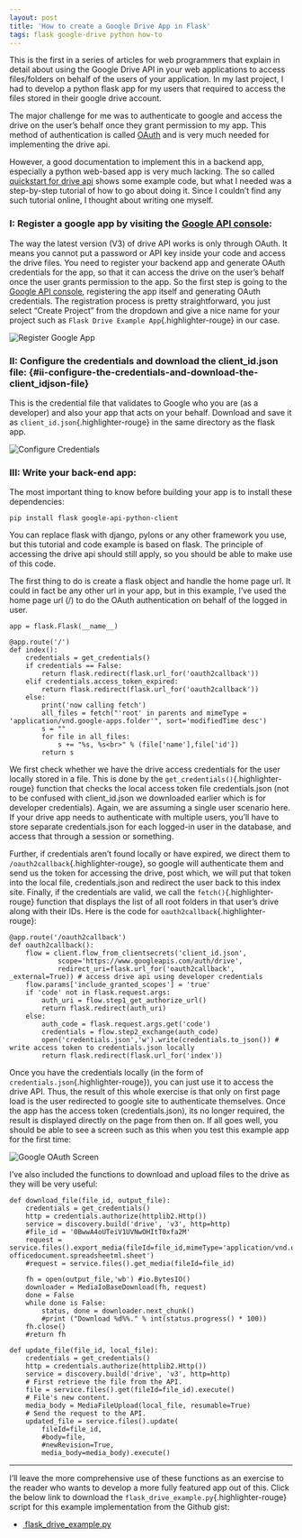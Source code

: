 ```yaml
---
layout: post
title: 'How to create a Google Drive App in Flask'
tags: flask google-drive python how-to
---
```


This is the first in a series of articles for web programmers that explain in detail about using the Google Drive API in your web applications to access files/folders on behalf of the users of your application. In my last project, I had to develop a python flask app for my users that required to access the files stored in their google drive account.<!--more-->

The major challenge for me was to authenticate to google and access the drive on the user’s behalf once they grant permission to my app. This method of authentication is called [OAuth](https://en.wikipedia.org/wiki/OAuth) and is very much needed for implementing the drive api.

However, a good documentation to implement this in a backend app, especially a python web-based app is very much lacking. The so called [quickstart for drive api](https://developers.google.com/drive/v3/web/quickstart/python) shows some example code, but what I needed was a step-by-step tutorial of how to go about doing it. Since I couldn’t find any such tutorial online, I thought about writing one myself.

### I: Register a google app by visiting the [Google API console](https://console.developers.google.com/):

The way the latest version (V3) of drive API works is only through OAuth. It means you cannot put a password or API key inside your code and access the drive files. You need to register your backend app and generate OAuth credentials for the app, so that it can access the drive on the user’s behalf once the user grants permission to the app. So the first step is going to the [Google API console](https://console.developers.google.com/), registering the app itself and generating OAuth credentials. The registration process is pretty straightforward, you just select “Create Project” from the dropdown and give a nice name for your project such as `Flask Drive Example App`{.highlighter-rouge} in our case.

![Register Google App](/uploads/old/google-apis/drive_api_steps.png)

### II: Configure the credentials and download the client\_id.json file: {#ii-configure-the-credentials-and-download-the-client_idjson-file}

This is the credential file that validates to Google who you are (as a developer) and also your app that acts on your behalf. Download and save it as `client_id.json`{.highlighter-rouge} in the same directory as the flask app.

![Configure Credentials](/uploads/old/google-apis/configuration_steps.png)

### III: Write your back-end app:

The most important thing to know before building your app is to install these dependencies:

	pip install flask google-api-python-client


You can replace flask with django, pylons or any other framework you use, but this tutorial and code example is based on flask. The principle of accessing the drive api should still apply, so you should be able to make use of this code.

The first thing to do is create a flask object and handle the home page url. It could in fact be any other url in your app, but in this example, I’ve used the home page url (/) to do the OAuth authentication on behalf of the logged in user.

    app = flask.Flask(__name__)

    @app.route('/')
    def index():
        credentials = get_credentials()
        if credentials == False:
            return flask.redirect(flask.url_for('oauth2callback'))
        elif credentials.access_token_expired:
            return flask.redirect(flask.url_for('oauth2callback'))
        else:
            print('now calling fetch')
            all_files = fetch("'root' in parents and mimeType = 'application/vnd.google-apps.folder'", sort='modifiedTime desc')
            s = ""
            for file in all_files:
                s += "%s, %s<br>" % (file['name'],file['id'])
            return s

We first check whether we have the drive access credentials for the user locally stored in a file. This is done by the `get_credentials()`{.highlighter-rouge} function that checks the local access token file credentials.json (not to be confused with client\_id.json we downloaded earlier which is for developer credentials). Again, we are assuming a single user scenario here. If your drive app needs to authenticate with multiple users, you’ll have to store separate credentials.json for each logged-in user in the database, and access that through a session or something.

Further, if credentials aren’t found locally or have expired, we direct them to `/oauth2callback`{.highlighter-rouge}, so google will authenticate them and send us the token for accessing the drive, post which, we will put that token into the local file, credentials.json and redirect the user back to this index site. Finally, if the credentials are valid, we call the `fetch()`{.highlighter-rouge} function that displays the list of all root folders in that user’s drive along with their IDs. Here is the code for `oauth2callback`{.highlighter-rouge}:

    @app.route('/oauth2callback')
    def oauth2callback():
        flow = client.flow_from_clientsecrets('client_id.json',
                scope='https://www.googleapis.com/auth/drive',
                redirect_uri=flask.url_for('oauth2callback', _external=True)) # access drive api using developer credentials
        flow.params['include_granted_scopes'] = 'true'
        if 'code' not in flask.request.args:
            auth_uri = flow.step1_get_authorize_url()
            return flask.redirect(auth_uri)
        else:
            auth_code = flask.request.args.get('code')
            credentials = flow.step2_exchange(auth_code)
            open('credentials.json','w').write(credentials.to_json()) # write access token to credentials.json locally
            return flask.redirect(flask.url_for('index'))

Once you have the credentials locally (in the form of `credentials.json`{.highlighter-rouge}), you can just use it to access the drive API. Thus, the result of this whole exercise is that only on first page load is the user redirected to google site to authenticate themselves. Once the app has the access token (credentials.json), its no longer required, the result is displayed directly on the page from then on. If all goes well, you should be able to see a screen such as this when you test this example app for the first time:

![Google OAuth Screen](/uploads/old/google-apis/oauth_screen.png)

I’ve also included the functions to download and upload files to the drive as they will be very useful:

    def download_file(file_id, output_file):
        credentials = get_credentials()
        http = credentials.authorize(httplib2.Http())
        service = discovery.build('drive', 'v3', http=http)
        #file_id = '0BwwA4oUTeiV1UVNwOHItT0xfa2M'
        request = service.files().export_media(fileId=file_id,mimeType='application/vnd.openxmlformats-officedocument.spreadsheetml.sheet')
        #request = service.files().get_media(fileId=file_id)
        
        fh = open(output_file,'wb') #io.BytesIO()
        downloader = MediaIoBaseDownload(fh, request)
        done = False
        while done is False:
            status, done = downloader.next_chunk()
            #print ("Download %d%%." % int(status.progress() * 100))
        fh.close()
        #return fh
        
    def update_file(file_id, local_file):
        credentials = get_credentials()
        http = credentials.authorize(httplib2.Http())
        service = discovery.build('drive', 'v3', http=http)
        # First retrieve the file from the API.
        file = service.files().get(fileId=file_id).execute()
        # File's new content.
        media_body = MediaFileUpload(local_file, resumable=True)
        # Send the request to the API.
        updated_file = service.files().update(
            fileId=file_id,
            #body=file,
            #newRevision=True,
            media_body=media_body).execute()


------------------------------------------------------------------------

I’ll leave the more comprehensive use of these functions as an exercise to the reader who wants to develop a more fully featured app out of this. Click the below link to download the `flask_drive_example.py`{.highlighter-rouge} script for this example implementation from the Github gist:

- [ flask\_drive\_example.py](https://gist.githubusercontent.com/prahladyeri/0b92b9ca837a0f5474c732876220db78)
